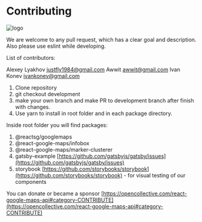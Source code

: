 # Contributing

![logo](https://raw.githubusercontent.com/JustFly1984/react-google-maps-api/master/logo.png)

We are welcome to any pull request, which has a clear goal and description. Also please use eslint while developing.

List of contributors:

Alexey Lyakhov <justfly1984@gmail.com>
Awwit <awwit@gmail.com>
Ivan Konev <ivankonev@gmail.com>

1. Clone repository
2. git checkout development
3. make your own branch and make PR to development branch after finish with changes.
4. Use yarn to install in root folder and in each package directory.

Inside root folder you will find packages:

1. @reactsg/googlemaps
2. @react-google-maps/infobox
3. @react-google-maps/marker-clusterer
4. gatsby-example [https://github.com/gatsbyjs/gatsby/issues](https://github.com/gatsbyjs/gatsby/issues)
5. storybook [https://github.com/storybooks/storybook](https://github.com/storybooks/storybook) - for visual testing of our components

You can donate or became a sponsor [https://opencollective.com/react-google-maps-api#category-CONTRIBUTE](https://opencollective.com/react-google-maps-api#category-CONTRIBUTE)
